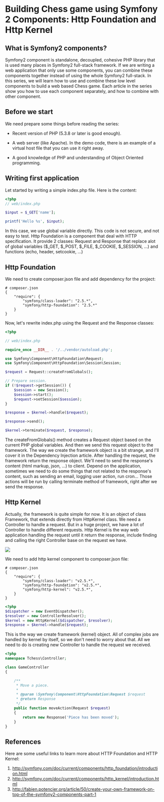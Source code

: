 Building Chess game using Symfony 2 Components: Http Foundation and Http Kernel
========================================================

What is Symfony2 components?
-----------------

Symfony2 component is standalone, decoupled, cohesive PHP library that is used
many places in Symfony2 full-stack framework. If we are writing a web
application that only use some components, you can combine these components
together instead of using the whole Symfony2 full-stack. In this series, we
will learn how to use and combine these low level components to build a web
based Chess game. Each article in the series show you how to use each component
separately, and how to combine with other component.

Before we start
------------

We need prepare some things before reading the series:

 * Recent version of PHP (5.3.8 or later is good enough).

 * A web server (like Apache). In the demo code, there is an example of a
   virtual host file that you can use it right away.

 * A good knowledge of PHP and understanding of Object Oriented programming.

Writing first application
-------------------------

Let started by writing a simple index.php file. Here is the content:

```php
<?php
// web/index.php

$input = $_GET['name'];

printf('Hello %s', $input);
```

In this case, we use global variable directly. This code is not secure, and not
easy to test. Http Foundation is a component that deal with HTTP specification.
It provide 2 classes: Request and Response that replace alot of global variables
($_GET, $_POST, $_FILE, $_COOKIE, $_SESSION, ...) and functions (echo, header,
setcookie, ...)

Http Foundation
---------------

We need to create composer.json file and add dependency for the project:

```
# composer.json
{
    "require": {
        "symfony/class-loader": "2.5.*",
        "symfony/http-foundation": "2.5.*"
    }
}
```

Now, let's rewrite index.php using the Request and the Response classes:

```php
<?php

// web/index.php

require_once __DIR__ . '/../vendor/autoload.php';

use Symfony\Component\HttpFoundation\Request;
use Symfony\Component\HttpFoundation\Session\Session;

$request = Request::createFromGlobals();

// Prepare session.
if (!$request->getSession()) {
    $session = new Session();
    $session->start();
    $request->setSession($session);
}

$response = $kernel->handle($request);

$response->send();

$kernel->terminate($request, $response);
```

The createFromGlobals() method creates a Request object based on the current
PHP global variables. And then we send this request object to the framework.
The way we create the framework object is a bit strange, and I'll cover it in
the Dependency Injection article. After handling the request, the framework
return the response object. We'll need to send the response's content (html
markup, json, ...) to client. Depend on the application, sometimes we need to
do some things that not related to the response's content, such as sending
an email, logging user action, run cron... Those actions will be run by calling
terminate method of framework, right after we send the response.

Http Kernel
-----------

Actually, the framework is quite simple for now. It is an object of class
Framework, that extends directly from HttpKernel class. We need
a Controller to handle a request. But in a huge project, we have a lot of
Controller to handle different requests. Http Kernel is the way web application
handling the request until it return the response, include finding
and calling the right Controller base on the request we have.

[<img src="http://symfony.com/doc/current/_images/09-controller-returns-response.png">](http://symfony.com/doc/current/components/http_kernel/introduction.html)

We need to add http kernel component to composer.json file:

```
# composer.json
{
    "require": {
        "symfony/class-loader": "v2.5.*",
        "symfony/http-foundation": "v2.5.*",
        "symfony/http-kernel": "v2.5.*",
    }
}
```

```php
<?php
$dispatcher = new EventDispatcher();
$resolver = new ControllerResolver();
$kernel = new HttpKernel($dispatcher, $resolver);
$response = $kernel->handle($request);
```

This is the way we create framework (kernel) object. All of complex jobs are
handled by kernel by itself, so we don't need to worry about that. All we need
to do is creating new Controller to handle the request we received.

```php
<?php
namespace Tchess\Controller;

class GameController
{

    /**
     * Move a piece.
     *
     * @param \Symfony\Component\HttpFoundation\Request $request
     * @return Response
     */
    public function moveAction(Request $request)
    {
        return new Response('Piece has been moved');
    }
}
```

References
----------

Here are some useful links to learn more about HTTP Foundation and HTTP Kernel:

1. http://symfony.com/doc/current/components/http_foundation/introduction.html
2. http://symfony.com/doc/current/components/http_kernel/introduction.html
3. http://fabien.potencier.org/article/50/create-your-own-framework-on-top-of-the-symfony2-components-part-1
